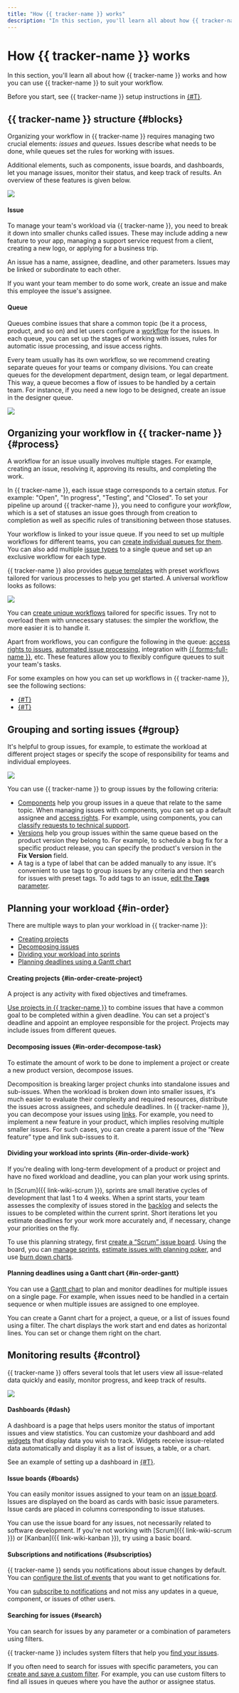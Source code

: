 ```yaml
---
title: "How {{ tracker-name }} works"
description: "In this section, you'll learn all about how {{ tracker-name }} works and how you can use {{ tracker-name }} to suit your workflow. Organizing your workflow in {{ tracker-name }} requires managing two crucial elements: issues and queues. Issues describe what needs to be done, while queues set the rules for working with issues."
---
```


# How {{ tracker-name }} works

In this section, you'll learn all about how {{ tracker-name }} works and how you can use {{ tracker-name }} to suit your workflow.

Before you start, see {{ tracker-name }} setup instructions in [{#T}](quick-start.md).

## {{ tracker-name }} structure {#blocks}

Organizing your workflow in {{ tracker-name }} requires managing two crucial elements: _issues_ and _queues_. Issues describe what needs to be done, while queues set the rules for working with issues.

Additional elements, such as components, issue boards, and dashboards, let you manage issues, monitor their status, and keep track of results. An overview of these features is given below.

![](../_assets/tracker/concept-structure.png)

#### Issue

To manage your team's workload via {{ tracker-name }}, you need to break it down into smaller chunks called issues. These may include adding a new feature to your app, managing a support service request from a client, creating a new logo, or applying for a business trip.

An issue has a name, assignee, deadline, and other parameters. Issues may be linked or subordinate to each other.

If you want your team member to do some work, create an issue and make this employee the issue's assignee.

#### Queue

Queues combine issues that share a common topic (be it a process, product, and so on) and let users configure a [workflow](#process) for the issues. In each queue, you can set up the stages of working with issues, rules for automatic issue processing, and issue access rights.

Every team usually has its own workflow, so we recommend creating separate queues for your teams or company divisions. You can create queues for the development department, design team, or legal department. This way, a queue becomes a flow of issues to be handled by a certain team. For instance, if you need a new logo to be designed, create an issue in the designer queue.

![](../_assets/tracker/que.png)

## Organizing your workflow in {{ tracker-name }} {#process}

A workflow for an issue usually involves multiple stages. For example, creating an issue, resolving it, approving its results, and completing the work.

In {{ tracker-name }}, each issue stage corresponds to a certain _status_. For example: "Open", "In progress", "Testing", and "Closed". To set your pipeline up around {{ tracker-name }}, you need to configure your _workflow_, which is a set of statuses an issue goes through from creation to completion as well as specific rules of transitioning between those statuses.

Your workflow is linked to your issue queue. If you need to set up multiple workflows for different teams, you can [create individual queues for them](manager/create-queue.md). You can also add multiple [issue types](manager/add-ticket-type.md) to a single queue and set up an exclusive workflow for each type.

{{ tracker-name }} also provides [queue templates](manager/workflows.md) with preset workflows tailored for various processes to help you get started. A universal workflow looks as follows:

![](../_assets/tracker/Workflow.png)

You can [create unique workflows](manager/add-workflow.md) tailored for specific issues. Try not to overload them with unnecessary statuses: the simpler the workflow, the more easier it is to handle it.

Apart from workflows, you can configure the following in the queue: [access rights to issues](manager/queue-access.md), [automated issue processing](./automation.md), integration with  [{{ forms-full-name }}](manager/forms-integration.md), etc. These features allow you to flexibly configure queues to suit your team's tasks.

For some examples on how you can set up workflows in {{ tracker-name }}, see the following sections:

- [{#T}](dev-process.md)
- [{#T}](support-process.md)


## Grouping and sorting issues {#group}

It's helpful to group issues, for example, to estimate the workload at different project stages or specify the scope of responsibility for teams and individual employees.

![](../_assets/tracker/concept-group.png)

You can use {{ tracker-name }} to group issues by the following criteria:

- [Components](manager/components.md) help you group issues in a queue that relate to the same topic. When managing issues with components, you can set up a default assignee and [access rights](manager/queue-access.md#access-components).
   For example, using components, you can [classify requests to technical support](support-process-group.md).
- [Versions](manager/versions.md) help you group issues within the same queue based on the product version they belong to.
   For example, to schedule a bug fix for a specific product release, you can specify the product's version in the **Fix Version** field.
- A tag is a type of label that can be added manually to any issue. It's convenient to use tags to group issues by any criteria and then search for issues with preset tags. To add tags to an issue, [edit the **Tags** parameter](user/edit-ticket.md#edit-fields).


## Planning your workload {#in-order}

There are multiple ways to plan your workload in {{ tracker-name }}:
- [Creating projects](#in-order-create-project)
- [Decomposing issues](#in-order-decompose-task)
- [Dividing your workload into sprints](#in-order-divide-work)
- [Planning deadlines using a Gantt chart](#in-order-gantt)

#### Creating projects {#in-order-create-project}

A project is any activity with fixed objectives and timeframes.

[Use projects in {{ tracker-name }}](manager/project-new.md) to combine issues that have a common goal to be completed within a given deadline. You can set a project's deadline and appoint an employee responsible for the project. Projects may include issues from different queues.

#### Decomposing issues {#in-order-decompose-task}

To estimate the amount of work to be done to implement a project or create a new product version, decompose issues.

Decomposition is breaking larger project chunks into standalone issues and sub-issues. When the workload is broken down into smaller issues, it's much easier to evaluate their complexity and required resources, distribute the issues across assignees, and schedule deadlines. In {{ tracker-name }}, you can decompose your issues using [links](user/links.md). For example, you need to implement a new feature in your product, which implies resolving multiple smaller issues. For such cases, you can create a parent issue of the <q>New feature</q> type and link sub-issues to it.

#### Dividing your workload into sprints {#in-order-divide-work}
If you're dealing with long-term development of a product or project and have no fixed workload and deadline, you can plan your work using sprints.

In [Scrum]({{ link-wiki-scrum }}), sprints are small iterative cycles of development that last 1 to 4 weeks. When a sprint starts, your team assesses the complexity of issues stored in the [backlog](glossary.md#rus-b) and selects the issues to be completed within the current sprint. Short iterations let you estimate deadlines for your work more accurately and, if necessary, change your priorities on the fly.

To use this planning strategy, first [create a <q>Scrum</q> issue board](manager/create-agile-board.md). Using the board, you can [manage sprints](manager/create-agile-sprint.md), [estimate issues with planning poker](manager/planning-poker.md), and use [burn down charts](manager/burndown.md).

#### Planning deadlines using a Gantt chart {#in-order-gantt}

You can use a [Gantt chart](gantt/overview.md) to plan and monitor deadlines for multiple issues on a single page. For example, when issues need to be handled in a certain sequence or when multiple issues are assigned to one employee.

You can create a Gannt chart for a project, a queue, or a list of issues found using a filter. The chart displays the work start and end dates as horizontal lines. You can set or change them right on the chart.

## Monitoring results {#control}

{{ tracker-name }} offers several tools that let users view all issue-related data quickly and easily, monitor progress, and keep track of results.

![](../_assets/tracker/concept-control.png)

#### Dashboards {#dash}
A dashboard is a page that helps users monitor the status of important issues and view statistics. You can customize your dashboard and add [widgets](glossary.md#rus-v) that display data you wish to track. Widgets receive issue-related data automatically and display it as a list of issues, a table, or a chart.

See an example of setting up a dashboard in [{#T}](support-process-dashboards.md).

#### Issue boards {#boards}
You can easily monitor issues assigned to your team on an [issue board](manager/create-agile-board.md). Issues are displayed on the board as cards with basic issue parameters. Issue cards are placed in columns corresponding to issue statuses.

You can use the issue board for any issues, not necessarily related to software development. If you're not working with [Scrum]({{ link-wiki-scrum }}) or [Kanban]({{ link-wiki-kanban }}), try using a basic board.

#### Subscriptions and notifications {#subscriptios}
{{ tracker-name }} sends you notifications about issue changes by default. You can [configure the list of events](user/notification-settings.md) that you want to get notifications for.

You can [subscribe to notifications](user/subscribe.md) and not miss any updates in a queue, component, or issues of other users.

#### Searching for issues {#search}
You can search for issues by any parameter or a combination of parameters using filters.

{{ tracker-name }} includes system filters that help you [find your issues](user/default-filters.md).

If you often need to search for issues with specific parameters, you can [create and save a custom filter](user/create-filter.md). For example, you can use custom filters to find all issues in queues where you have the author or assignee status.